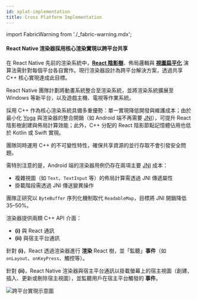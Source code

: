 ```yaml
---
id: xplat-implementation
title: Cross Platform Implementation
---
```


import FabricWarning from './\_fabric-warning.mdx';

<FabricWarning />

#### React Native 渲染器採用核心渲染實現以跨平台共享

在 React Native 先前的渲染系統中，**[React 陰影樹](architecture-glossary.md#react-shadow-tree-and-react-shadow-node)**、佈局邏輯與 **[視圖扁平化](view-flattening.md)** 演算法需針對每個平台各自實作。現行渲染器設計為跨平台解決方案，透過共享 C++ 核心實現達成此目標。

React Native 團隊計劃將動畫系統整合至渲染系統，並將渲染系統擴展至 Windows 等新平台，以及遊戲主機、電視等作業系統。

採用 C++ 作為核心渲染系統具備多重優勢：單一實現降低開發與維護成本；由於最小化 [Yoga](architecture-glossary.md#yoga-tree-and-yoga-node) 與渲染器的整合開銷（如 Android 端不再需要 [JNI](architecture-glossary.md#java-native-interface-jni)），可提升 React 陰影樹創建與佈局計算效能；此外，C++ 分配的 React 陰影節點記憶體佔用也低於 Kotlin 或 Swift 實現。

團隊同時運用 C++ 的不可變性特性，確保共享資源的並行存取不會引發安全問題。

需特別注意的是，Android 端的渲染器用例仍存在兩項主要 [JNI](architecture-glossary.md#java-native-interface-jni) 成本：

- 複雜視圖（如 `Text`、`TextInput` 等）的佈局計算需透過 JNI 傳遞屬性
- 掛載階段需透過 JNI 傳送變異操作

團隊正研究以 `ByteBuffer` 序列化機制取代 `ReadableMap`，目標將 JNI 開銷降低 35–50%。

渲染器提供兩類 C++ API 介面：

- **(i)** 與 React 通訊
- **(ii)** 與宿主平台通訊

針對 **(i)**，React 透過渲染器進行 **渲染** React 樹，並「監聽」**事件**（如 `onLayout`、`onKeyPress`、觸控等）。

針對 **(ii)**，React Native 渲染器與宿主平台通訊以掛載螢幕上的宿主視圖（創建、插入、更新或刪除宿主視圖），並監聽用戶在宿主平台觸發的 **事件**。

![跨平台實現示意圖](/docs/assets/Architecture/xplat-implementation/xplat-implementation-diagram.png)